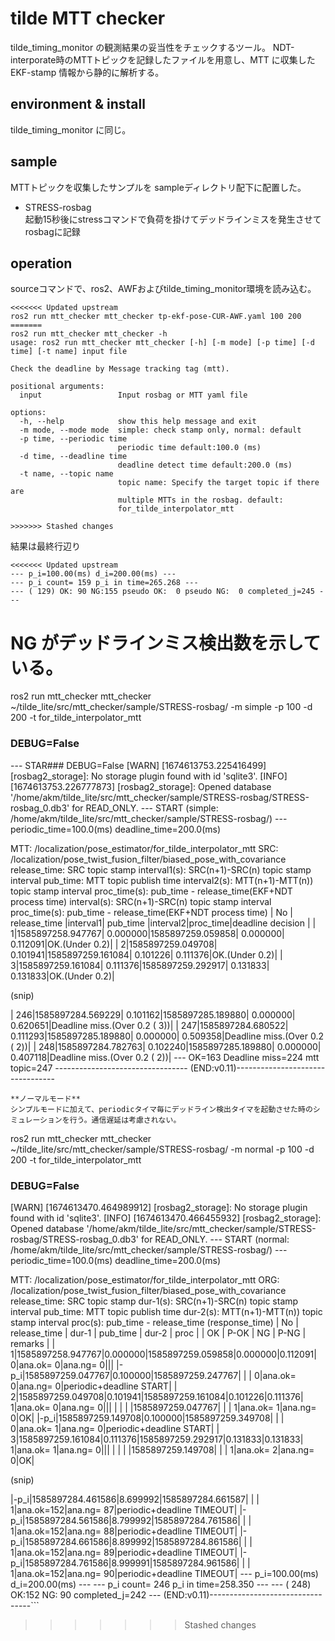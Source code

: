 # tilde MTT checker
tilde_timing_monitor の観測結果の妥当性をチェックするツール。
NDT-interporate時のMTTトピックを記録したファイルを用意し、MTT に収集した EKF-stamp 情報から静的に解析する。

## environment & install
tilde_timing_monitor に同じ。

## sample
MTTトピックを収集したサンプルを sampleディレクトリ配下に配置した。

- STRESS-rosbag  
起動15秒後にstressコマンドで負荷を掛けてデッドラインミスを発生させてrosbagに記録    

## operation
sourceコマンドで、ros2、AWFおよびtilde_timing_monitor環境を読み込む。
```
<<<<<<< Updated upstream
ros2 run mtt_checker mtt_checker tp-ekf-pose-CUR-AWF.yaml 100 200
=======
ros2 run mtt_checker mtt_checker -h
usage: ros2 run mtt_checker mtt_checker [-h] [-m mode] [-p time] [-d time] [-t name] input file

Check the deadline by Message tracking tag (mtt).

positional arguments:
  input                 Input rosbag or MTT yaml file

options:
  -h, --help            show this help message and exit
  -m mode, --mode mode  simple: check stamp only, normal: default
  -p time, --periodic time
                        periodic time default:100.0 (ms)
  -d time, --deadline time
                        deadline detect time default:200.0 (ms)
  -t name, --topic name
                        topic name: Specify the target topic if there are
                        multiple MTTs in the rosbag. default:
                        for_tilde_interpolator_mtt

>>>>>>> Stashed changes
```
結果は最終行辺り
```
<<<<<<< Updated upstream
--- p_i=100.00(ms) d_i=200.00(ms) ---
--- p_i count= 159 p_i in time=265.268 ---
--- ( 129) OK: 90 NG:155 pseudo OK:  0 pseudo NG:  0 completed_j=245 ---
```
NG がデッドラインミス検出数を示している。
=======
ros2 run mtt_checker mtt_checker ~/tilde_lite/src/mtt_checker/sample/STRESS-rosbag/ -m simple -p 100 -d 200 -t for_tilde_interpolator_mtt 
### DEBUG=False
--- STAR### DEBUG=False
[WARN] [1674613753.225416499] [rosbag2_storage]: No storage plugin found with id 'sqlite3'.
[INFO] [1674613753.226777873] [rosbag2_storage]: Opened database '/home/akm/tilde_lite/src/mtt_checker/sample/STRESS-rosbag/STRESS-rosbag_0.db3' for READ_ONLY.
--- START (simple: /home/akm/tilde_lite/src/mtt_checker/sample/STRESS-rosbag/) ---
    periodic_time=100.0(ms) deadline_time=200.0(ms)

MTT: /localization/pose_estimator/for_tilde_interpolator_mtt
SRC: /localization/pose_twist_fusion_filter/biased_pose_with_covariance
release_time: SRC topic stamp
interval1(s): SRC(n+1)-SRC(n) topic stamp interval
pub_time: MTT topic publish time
interval2(s): MTT(n+1)-MTT(n)) topic stamp interval
proc_time(s): pub_time - release_time(EKF+NDT process time)
interval(s): SRC(n+1)-SRC(n) topic stamp interval
proc_time(s): pub_time - release_time(EKF+NDT process time)
| No |  release_time   |interval1|     pub_time    |interval2|proc_time|deadline decision             |
|   1|1585897258.947767| 0.000000|1585897259.059858| 0.000000| 0.112091|OK.(Under 0.2)|
|   2|1585897259.049708| 0.101941|1585897259.161084| 0.101226| 0.111376|OK.(Under 0.2)|
|   3|1585897259.161084| 0.111376|1585897259.292917| 0.131833| 0.131833|OK.(Under 0.2)|


(snip)

| 246|1585897284.569229| 0.101162|1585897285.189880| 0.000000| 0.620651|Deadline miss.(Over 0.2 (  3))|
| 247|1585897284.680522| 0.111293|1585897285.189880| 0.000000| 0.509358|Deadline miss.(Over 0.2 (  2))|
| 248|1585897284.782763| 0.102240|1585897285.189880| 0.000000| 0.407118|Deadline miss.(Over 0.2 (  2))|
--- OK=163 Deadline miss=224 mtt topic=247 ---------------------------------
(END:v0.11)---------------------------------
```
**ノーマルモード**  
シンプルモードに加えて、periodicタイマ毎にデッドライン検出タイマを起動させた時のシミュレーションを行う。通信遅延は考慮されない。
```
ros2 run mtt_checker mtt_checker ~/tilde_lite/src/mtt_checker/sample/STRESS-rosbag/ -m normal -p 100 -d 200 -t for_tilde_interpolator_mtt 
### DEBUG=False
[WARN] [1674613470.464989912] [rosbag2_storage]: No storage plugin found with id 'sqlite3'.
[INFO] [1674613470.466455932] [rosbag2_storage]: Opened database '/home/akm/tilde_lite/src/mtt_checker/sample/STRESS-rosbag/STRESS-rosbag_0.db3' for READ_ONLY.
--- START (normal: /home/akm/tilde_lite/src/mtt_checker/sample/STRESS-rosbag/) ---
    periodic_time=100.0(ms) deadline_time=200.0(ms)

MTT: /localization/pose_estimator/for_tilde_interpolator_mtt
ORG: /localization/pose_twist_fusion_filter/biased_pose_with_covariance
release_time: SRC topic stamp
dur-1(s): SRC(n+1)-SRC(n) topic stamp interval
pub_time: MTT topic publish time
dur-2(s): MTT(n+1)-MTT(n)) topic stamp interval
proc(s): pub_time - release_time (response_time)
| No |  release_time   | dur-1  |     pub_time    |  dur-2 |  proc  |   |   OK     |    P-OK    |   NG     |    P-NG    |  remarks               |
|   1|1585897258.947767|0.000000|1585897259.059858|0.000000|0.112091|  0|ana.ok=  0|ana.ng=  0|||
|-p_i|1585897259.047767|0.100000|1585897259.247767|        |        |  0|ana.ok=  0|ana.ng=  0|periodic+deadline START|
|   2|1585897259.049708|0.101941|1585897259.161084|0.101226|0.111376|  1|ana.ok=  0|ana.ng=  0|||
|    |                 |        |1585897259.047767|        |        |  1|ana.ok=  1|ana.ng=  0|OK|
|-p_i|1585897259.149708|0.100000|1585897259.349708|        |        |  0|ana.ok=  1|ana.ng=  0|periodic+deadline START|
|   3|1585897259.161084|0.111376|1585897259.292917|0.131833|0.131833|  1|ana.ok=  1|ana.ng=  0|||
|    |                 |        |1585897259.149708|        |        |  1|ana.ok=  2|ana.ng=  0|OK|


(snip)

|-p_i|1585897284.461586|8.699992|1585897284.661587|        |        |  1|ana.ok=152|ana.ng= 87|periodic+deadline TIMEOUT|
|-p_i|1585897284.561586|8.799992|1585897284.761586|        |        |  1|ana.ok=152|ana.ng= 88|periodic+deadline TIMEOUT|
|-p_i|1585897284.661586|8.899992|1585897284.861586|        |        |  1|ana.ok=152|ana.ng= 89|periodic+deadline TIMEOUT|
|-p_i|1585897284.761586|8.999991|1585897284.961586|        |        |  1|ana.ok=152|ana.ng= 90|periodic+deadline TIMEOUT|
--- p_i=100.00(ms) d_i=200.00(ms) ---
--- p_i count= 246 p_i in time=258.350 ---
--- ( 248) OK:152 NG: 90 completed_j=242 ---
(END:v0.11)---------------------------------```
>>>>>>> Stashed changes
